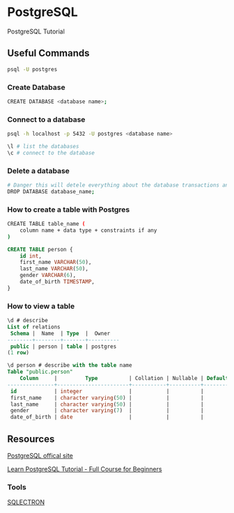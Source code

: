 # PostgreSQL
PostgreSQL  Tutorial 

## Useful Commands

```bash
psql -U postgres
```

### Create Database

```bash
CREATE DATABASE <database name>;
```

### Connect to a database

```bash
psql -h localhost -p 5432 -U postgres <database name>

\l # list the databases
\c # connect to the database
```
### Delete a database

```bash
# Danger this will detele everything about the database transactions and data
DROP DATABASE database_name;
```

### How to create a table with Postgres

```bash
CREATE TABLE table_name (
	column name + data type + constraints if any
)
```

```sql
CREATE TABLE person {
	id int,
	first_name VARCHAR(50),
	last_name VARCHAR(50),
	gender VARCHAR(6),
	date_of_birth TIMESTAMP,
}
```

### How to view a table

```sql
\d # describe
List of relations
 Schema |  Name  | Type  |  Owner
--------+--------+-------+----------
 public | person | table | postgres
(1 row)

\d person # describe with the table name
Table "public.person"
    Column     |         Type          | Collation | Nullable | Default
---------------+-----------------------+-----------+----------+---------
 id            | integer               |           |          |
 first_name    | character varying(50) |           |          |
 last_name     | character varying(50) |           |          |
 gender        | character varying(7)  |           |          |
 date_of_birth | date                  |           |          |
```
## Resources
[PostgreSQL offical site](https://www.postgresql.org/)

[Learn PostgreSQL Tutorial - Full Course for Beginners](https://www.youtube.com/watch?v=qw--VYLpxG4)

### Tools
[SQLECTRON](https://sqlectron.github.io/)